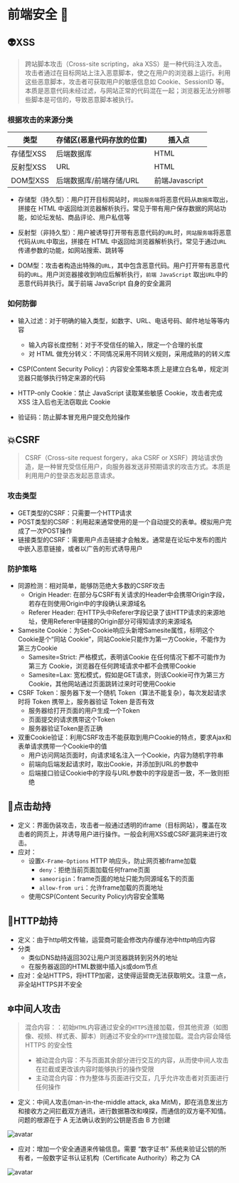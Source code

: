 # 前端安全 🔐

## 👽XSS

> 跨站脚本攻击（Cross-site scripting，aka XSS）是一种代码注入攻击。攻击者通过在目标网站上注入恶意脚本，使之在用户的浏览器上运行。利用这些恶意脚本，攻击者可获取用户的敏感信息如 Cookie、SessionID 等。本质是恶意代码未经过滤，与网站正常的代码混在一起；浏览器无法分辨哪些脚本是可信的，导致恶意脚本被执行。

### 根据攻击的来源分类

| 类型 | 存储区(恶意代码存放的位置) | 插入点 |
| ---- | ----- | ------ |
| 存储型XSS | 后端数据库 | HTML |
| 反射型XSS | URL | HTML |
| DOM型XSS | 后端数据库/前端存储/URL | 前端Javascript |

- 存储型（持久型）：用户打开目标网站时，`网站服务端`将恶意代码从`数据库`取出，拼接在 HTML 中返回给浏览器解析执行。常见于带有用户保存数据的网站功能，如论坛发帖、商品评论、用户私信等

- 反射型（非持久型）：用户被诱导打开带有恶意代码的`URL`时，`网站服务端`将恶意代码从`URL`中取出，拼接在 HTML 中返回给浏览器解析执行。常见于通过`URL`传递参数的功能，如网站搜索、跳转等

- DOM型：攻击者构造出特殊的`URL`，其中包含恶意代码。用户打开带有恶意代码的`URL`。用户浏览器接收到响应后解析执行，`前端 JavaScript` 取出`URL`中的恶意代码并执行。属于前端 JavaScript 自身的安全漏洞

### 如何防御

- 输入过滤：对于明确的输入类型，如数字、URL、电话号码、邮件地址等等内容
  - 输入内容长度控制：对于不受信任的输入，限定一个合理的长度
  - 对 HTML 做充分转义：不同情况采用不同转义规则，采用成熟的的转义库
- CSP(Content Security Policy)：内容安全策略本质上是建立白名单，规定浏览器只能够执行特定来源的代码

- HTTP-only Cookie：禁止 JavaScript 读取某些敏感 Cookie，攻击者完成 XSS 注入后也无法窃取此 Cookie
- 验证码：防止脚本冒充用户提交危险操作

## 💥CSRF

>CSRF（Cross-site request forgery，aka CSRF or XSRF）跨站请求伪造，是一种冒充受信任用户，向服务器发送非预期请求的攻击方式。本质是利用用户的登录态发起恶意请求。

### 攻击类型

- GET类型的CSRF：只需要一个HTTP请求
- POST类型的CSRF：利用起来通常使用的是一个自动提交的表单。模拟用户完成了一次POST操作
- 链接类型的CSRF：需要用户点击链接才会触发。通常是在论坛中发布的图片中嵌入恶意链接，或者以广告的形式诱导用户

### 防护策略

- 同源检测：相对简单，能够防范绝大多数的CSRF攻击
  - Origin Header: 在部分与CSRF有关请求的Header中会携带Origin字段，若存在则使用Origin中的字段确认来源域名
  - Referer Header: 在HTTP头中Referer字段记录了该HTTP请求的来源地址，使用Referer中链接的Origin部分可得知请求的来源域名
- Samesite Cookie：为Set-Cookie响应头新增Samesite属性，标明这个Cookie是个“同站 Cookie”，同站Cookie只能作为第一方Cookie，不能作为第三方Cookie
  - Samesite=Strict: 严格模式，表明该Cookie 在任何情况下都不可能作为第三方 Cookie，浏览器在任何跨域请求中都不会携带Cookie
  - Samesite=Lax: 宽松模式，假如是GET请求，则该Cookie可作为第三方Cookie，其他网站通过页面跳转过来时可使用Cookie
- CSRF Token：服务器下发一个随机 Token（算法不能复杂），每次发起请求时将 Token 携带上，服务器验证 Token 是否有效
  - 服务器给打开页面的用户生成一个Token
  - 页面提交的请求携带这个Token
  - 服务器验证Token是否正确
- 双重Cookie验证：利用CSRF攻击不能获取到用户Cookie的特点，要求Ajax和表单请求携带一个Cookie中的值
  - 用户访问网站页面时，向请求域名注入一个Cookie，内容为随机字符串
  - 前端向后端发起请求时，取出Cookie，并添加到URL的参数中
  - 后端接口验证Cookie中的字段与URL参数中的字段是否一致，不一致则拒绝

## 🚨点击劫持

- 定义：界面伪装攻击，攻击者一般通过透明的iframe（目标网站），覆盖在攻击者的网页上，并诱导用户进行操作。一般会利用XSS或CSRF漏洞来进行攻击。
- 应对：
  - 设置`X-Frame-Options` HTTP 响应头，防止网页被iframe加载
    - `deny`：拒绝当前页面加载任何frame页面
    - `sameorigin`：frame页面的地址只能为同源域名下的页面
    - `allow-from uri`：允许frame加载的页面地址
  - 使用CSP(Content Security Policy)内容安全策略

## 🔆HTTP劫持

- 定义：由于http明文传输，运营商可能会修改内存缓存池中http响应内容
- 分类
  - 类似DNS劫持返回302让用户浏览器跳转到另外的地址
  - 在服务器返回的HTML数据中插入js或dom节点
- 应对：全站HTTPS，将HTTP加密，这使得运营商无法获取明文。注意一点，非全站HTTPS并不安全

## 🔯中间人攻击

> 混合内容：：初始`HTML`内容通过安全的`HTTPS`连接加载，但其他资源（如图像、视频、样式表、脚本）则通过不安全的`HTTP`连接加载。混合内容会降低 HTTPS 的安全性
>
> - 被动混合内容：不与页面其余部分进行交互的内容，从而使中间人攻击在拦截或更改该内容时能够执行的操作受限
> - 主动混合内容：作为整体与页面进行交互，几乎允许攻击者对页面进行任何操作

- 定义：中间人攻击(man-in-the-middle attack, aka MitM)，即在消息发出方和接收方之间拦截双方通讯，进行数据篡改和嗅探，而通信的双方毫不知情。问题的根源在于 A 无法确认收到的公钥是否由 B 方创建

![avatar](https://user-gold-cdn.xitu.io/2019/1/20/16869e02ddf801cf?imageView2/0/w/1280/h/960/format/webp/ignore-error/1)

- 应对：增加一个安全通道来传输信息。需要 “数字证书” 系统来验证公钥的所有者，一般数字证书认证机构（Certificate Authority）称之为 CA

![avatar](https://user-gold-cdn.xitu.io/2019/1/21/1687111918a61d13?imageView2/0/w/1280/h/960/format/webp/ignore-error/1)
